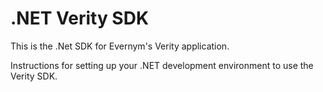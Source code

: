 # .NET Verity SDK

This is the .Net SDK for Evernym's Verity application.

Instructions for setting up your .NET development environment to use the Verity SDK.

